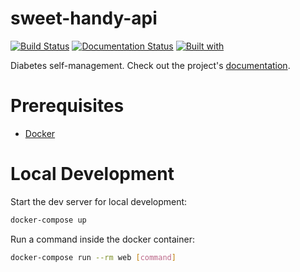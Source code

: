 # sweet-handy-api

[![Build Status](https://travis-ci.org/innsmthdwlr/sweet-handy-api.svg?branch=master)](https://travis-ci.org/innsmthdwlr/sweet-handy-api)
[![Documentation Status](https://readthedocs.org/projects/sweet-handy-api/badge/?version=latest)](https://sweet-handy-api.readthedocs.io/en/latest/?badge=latest)
[![Built with](https://img.shields.io/badge/Built_with-Cookiecutter_Django_Rest-F7B633.svg)](https://github.com/agconti/cookiecutter-django-rest)

Diabetes self-management. Check out the project's [documentation](http://innsmthdwlr.github.io/sweet-handy-api/).

# Prerequisites

- [Docker](https://docs.docker.com/install/)

# Local Development

Start the dev server for local development:
```bash
docker-compose up
```

Run a command inside the docker container:

```bash
docker-compose run --rm web [command]
```
